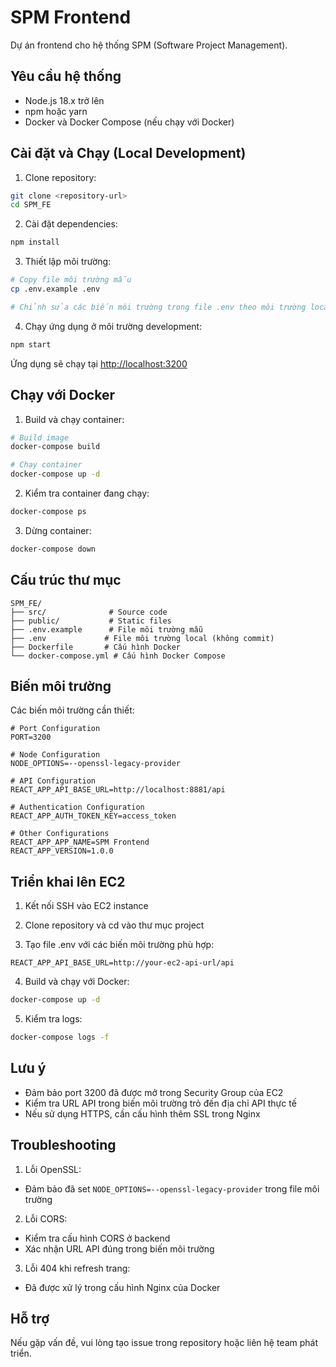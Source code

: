 # SPM Frontend

Dự án frontend cho hệ thống SPM (Software Project Management).

## Yêu cầu hệ thống

- Node.js 18.x trở lên
- npm hoặc yarn
- Docker và Docker Compose (nếu chạy với Docker)

## Cài đặt và Chạy (Local Development)

1. Clone repository:
```bash
git clone <repository-url>
cd SPM_FE
```

2. Cài đặt dependencies:
```bash
npm install
```

3. Thiết lập môi trường:
```bash
# Copy file môi trường mẫu
cp .env.example .env

# Chỉnh sửa các biến môi trường trong file .env theo môi trường local của bạn
```

4. Chạy ứng dụng ở môi trường development:
```bash
npm start
```

Ứng dụng sẽ chạy tại [http://localhost:3200](http://localhost:3200)

## Chạy với Docker

1. Build và chạy container:
```bash
# Build image
docker-compose build

# Chạy container
docker-compose up -d
```

2. Kiểm tra container đang chạy:
```bash
docker-compose ps
```

3. Dừng container:
```bash
docker-compose down
```

## Cấu trúc thư mục

```
SPM_FE/
├── src/              # Source code
├── public/           # Static files
├── .env.example      # File môi trường mẫu
├── .env             # File môi trường local (không commit)
├── Dockerfile       # Cấu hình Docker
└── docker-compose.yml # Cấu hình Docker Compose
```

## Biến môi trường

Các biến môi trường cần thiết:

```env
# Port Configuration
PORT=3200

# Node Configuration
NODE_OPTIONS=--openssl-legacy-provider

# API Configuration
REACT_APP_API_BASE_URL=http://localhost:8881/api

# Authentication Configuration
REACT_APP_AUTH_TOKEN_KEY=access_token

# Other Configurations
REACT_APP_APP_NAME=SPM Frontend
REACT_APP_VERSION=1.0.0
```

## Triển khai lên EC2

1. Kết nối SSH vào EC2 instance

2. Clone repository và cd vào thư mục project

3. Tạo file .env với các biến môi trường phù hợp:
```env
REACT_APP_API_BASE_URL=http://your-ec2-api-url/api
```

4. Build và chạy với Docker:
```bash
docker-compose up -d
```

5. Kiểm tra logs:
```bash
docker-compose logs -f
```

## Lưu ý

- Đảm bảo port 3200 đã được mở trong Security Group của EC2
- Kiểm tra URL API trong biến môi trường trỏ đến địa chỉ API thực tế
- Nếu sử dụng HTTPS, cần cấu hình thêm SSL trong Nginx

## Troubleshooting

1. Lỗi OpenSSL:
- Đảm bảo đã set `NODE_OPTIONS=--openssl-legacy-provider` trong file môi trường

2. Lỗi CORS:
- Kiểm tra cấu hình CORS ở backend
- Xác nhận URL API đúng trong biến môi trường

3. Lỗi 404 khi refresh trang:
- Đã được xử lý trong cấu hình Nginx của Docker

## Hỗ trợ

Nếu gặp vấn đề, vui lòng tạo issue trong repository hoặc liên hệ team phát triển. 